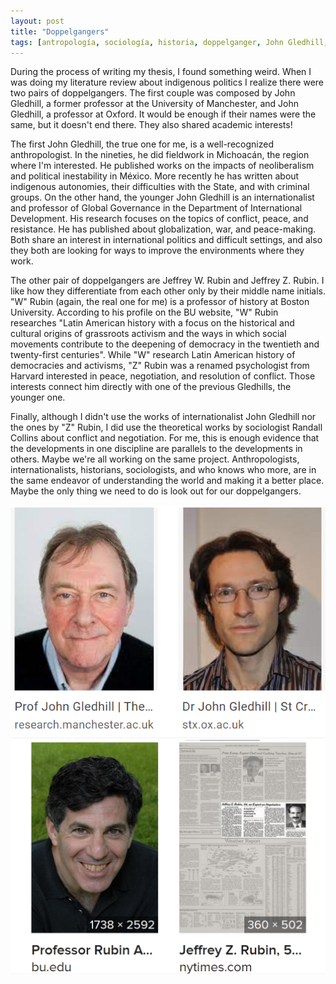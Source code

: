 ```yaml
---
layout: post
title: "Doppelgangers"
tags: [antropología, sociología, historia, doppelganger, John Gledhill, Jeffrey Rubin]
---
```


During the process of writing my thesis, I found something weird. When I was doing my literature review about indigenous politics I realize there were two pairs of doppelgangers. The first couple was composed by John Gledhill, a former professor at the University of Manchester, and John Gledhill, a professor at Oxford. It would be enough if their names were the same, but it doesn't end there. They also shared academic interests!

The first John Gledhill, the true one for me, is a well-recognized anthropologist. In the nineties, he did fieldwork in Michoacán, the region where I'm interested. He published works on the impacts of neoliberalism and political inestability in México. More recently he has written about indigenous autonomies, their difficulties with the State, and with criminal groups. On the other hand, the younger John Gledhill is an internationalist and professor of Global Governance in the Department of International Development. His research focuses on the topics of conflict, peace, and resistance. He has published about globalization, war, and peace-making. Both share an interest in international politics and difficult settings, and also they both are looking for ways to improve the environments where they work.

The other pair of doppelgangers are Jeffrey W. Rubin and Jeffrey Z. Rubin. I like how they differentiate from each other only by their middle name initials. "W" Rubin (again, the real one for me) is a professor of history at Boston University. According to his profile on the BU website, "W" Rubin researches "Latin American history with a focus on the historical and cultural origins of grassroots activism and the ways in which social movements contribute to the deepening of democracy in the twentieth and twenty-first centuries". While "W" research Latin American history of democracies and activisms, "Z" Rubin was a renamed psychologist from Harvard interested in peace, negotiation, and resolution of conflict. Those interests connect him directly with one of the previous Gledhills, the younger one.

Finally, although I didn't use the works of internationalist John Gledhill nor the ones by "Z" Rubin, I did use the theoretical works by sociologist Randall Collins about conflict and negotiation. For me, this is enough evidence that the developments in one discipline are parallels to the developments in others. Maybe we're all working on the same project. Anthropologists, internationalists, historians, sociologists, and who knows who more, are in the same endeavor of understanding the world and making it a better place.  Maybe the only thing we need to do is look out for our doppelgangers.

![The two Gledhills](/images/gledhills.png)
![The two Rubins](/images/rubins.png)
